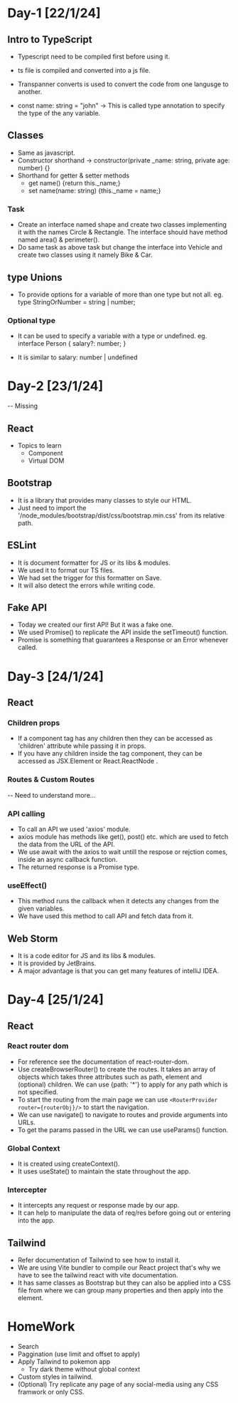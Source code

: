 # Day-1 [22/1/24]

## Intro to TypeScript
- Typescript need to be compiled first before using it.
- ts file is compiled and converted into a js file.
- Transpanner converts is used to convert the code from one langusge to another.

- const name: string = "john"  -> This is called type annotation to specify the type of the any variable.

## Classes
- Same as javascript.
- Constructor shorthand -> constructor(private _name: string, private age: number) {}
- Shorthand for getter & setter methods
    - get name() {return this._name;}
    - set name(name: string) {this._name = name;}

### Task
- Create an interface named shape and create two classes implementing it with the names Circle & Rectangle. The interface should have method named area() & perimeter().
- Do same task as above task but change the interface into Vehicle and create two classes using it namely Bike & Car.

## type Unions
- To provide options for a variable of more than one type but not all.
eg. type StringOrNumber = string | number;

### Optional type
- It can be used to specify a variable with a type or undefined.
eg. interface Person {
    salary?: number;
}

- It is similar to salary: number | undefined


# Day-2 [23/1/24]
-- Missing
## React
- Topics to learn
    - Component
    - Virtual DOM


## Bootstrap
- It is a library that provides many classes to style our HTML.
- Just need to import the '/node_modules/bootstrap/dist/css/bootstrap.min.css' from its relative path.

## ESLint
- It is document formatter for JS or its libs & modules.
- We used it to format our TS files.
- We had set the trigger for this formatter on Save.
- It will also detect the errors while writing code.

## Fake API
- Today we created our first API! But it was a fake one.
- We used Promise() to replicate the API inside the setTimeout() function.
- Promise is something that guarantees a Response or an Error whenever called.


# Day-3 [24/1/24]

## React

### Children props
- If a component tag has any children then they can be accessed as 'children' attribute while passing it in props.
- If you have any children inside the tag component, they can be accessed as JSX.Element or React.ReactNode .

### Routes & Custom Routes
-- Need to understand more...

### API calling
- To call an API we used 'axios' module.
- axios module has methods like get(), post() etc. which are used to fetch the data from the URL of the API.
- We use await with the axios to wait untill the respose or rejction comes, inside an async callback function.
- The returned response is a Promise<any> type.

### useEffect()
- This method runs the callback when it detects any changes from the given variables.
- We have used this method to call API and fetch data from it.

## Web Storm
- It is a code editor for JS and its libs & modules.
- It is provided by JetBrains.
- A major advantage is that you can get many features of intelliJ IDEA.


# Day-4 [25/1/24]

## React

### React router dom
- For reference see the documentation of react-router-dom.
- Use createBrowserRouter() to create the routes. It takes an array of objects which takes three attributes such as path, element and (optional) children. We can use {path: '*'} to apply for any path which is not specified.
- To start the routing from the main page we can use `<RouterProvider router={routerObj}/>` to start the navigation.
- We can use navigate() to navigate to routes and provide arguments into URLs.
- To get the params passed in the URL we can use useParams() function.

### Global Context
- It is created using createContext().
- It uses useState() to maintain the state throughout the app.

### Intercepter
- It intercepts any request or response made by our app.
- It can help to manipulate the data of req/res before going out or entering into the app.

## Tailwind
- Refer documentation of Tailwind to see how to install it.
- We are using Vite bundler to compile our React project that's why we have to see the tailwind react with vite documentation.
- It has same classes as Bootstrap but they can also be applied into a CSS file from where we can group many properties and then apply into the element.


# HomeWork
- Search
- Paggination (use limit and offset to apply)
- Apply Tailwind to pokemon app
    - Try dark theme without global context
- Custom styles in tailwind.
- (Optional) Try replicate any page of any social-media using any CSS framwork or only CSS.

